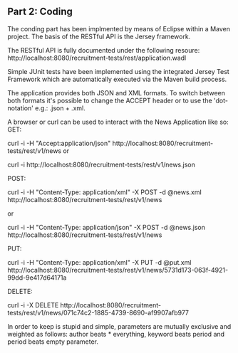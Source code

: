 ## Part 2: Coding

The conding part has been implmented by means of Eclipse within a Maven project.
The basis of the RESTful API is the Jersey framework.

The RESTful API is fully documented under the following resoure:
http://localhost:8080/recruitment-tests/rest/application.wadl

Simple JUnit tests have been implemented using the integrated Jersey Test Framework which are automatically
executed via the Maven build process.

The application provides both JSON and XML formats. To switch between both formats it's possible to change 
the ACCEPT header or to use the 'dot-notation' e.g.: .json + .xml.

A browser or curl can be used to interact with the News Application like so:
GET:

curl -i -H "Accept:application/json" http://localhost:8080/recruitment-tests/rest/v1/news
or

curl -i http://localhost:8080/recruitment-tests/rest/v1/news.json

POST:

curl -i -H "Content-Type: application/xml" -X POST -d @news.xml http://localhost:8080/recruitment-tests/rest/v1/news

or

curl -i -H "Content-Type: application/json" -X POST -d @news.json http://localhost:8080/recruitment-tests/rest/v1/news

PUT:

curl -i -H "Content-Type: application/xml" -X PUT -d @put.xml http://localhost:8080/recruitment-tests/rest/v1/news/5731d173-063f-4921-99dd-9e417d64171a

DELETE:

curl -i -X DELETE http://localhost:8080/recruitment-tests/rest/v1/news/071c74c2-1885-4739-8690-af9907afb977


In order to keep is stupid and simple, parameters are mutually exclusive and weighted as follows: author beats 
	 * everything, keyword beats period and period beats empty parameter.
